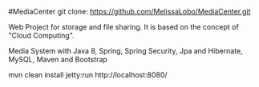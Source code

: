 #MediaCenter
git clone: https://github.com/MelissaLobo/MediaCenter.git

Web Project for storage and file sharing. It is based on the concept of "Cloud Computing".

Media System with Java 8, Spring, Spring Security, Jpa and Hibernate, MySQL, Maven and Bootstrap

mvn clean install jetty:run http://localhost:8080/
